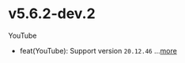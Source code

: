 # v5.6.2-dev.2
YouTube
- feat(YouTube): Support version `20.12.46` ...[more](https://github.com/inotia00/revanced-patches/releases/tag/v5.6.2-dev.2)
